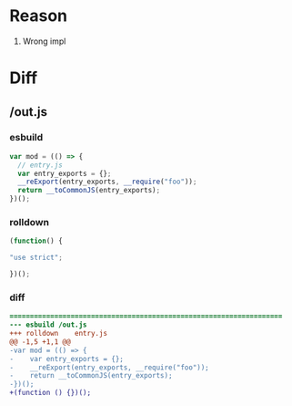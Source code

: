 # Reason
1. Wrong impl
# Diff
## /out.js
### esbuild
```js
var mod = (() => {
  // entry.js
  var entry_exports = {};
  __reExport(entry_exports, __require("foo"));
  return __toCommonJS(entry_exports);
})();
```
### rolldown
```js
(function() {

"use strict";

})();

```
### diff
```diff
===================================================================
--- esbuild	/out.js
+++ rolldown	entry.js
@@ -1,5 +1,1 @@
-var mod = (() => {
-    var entry_exports = {};
-    __reExport(entry_exports, __require("foo"));
-    return __toCommonJS(entry_exports);
-})();
+(function () {})();

```
